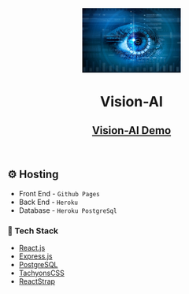 <div align="center">

  <img src="https://github.com/AjayKumar-Here/Vision-AI-Repo/blob/main/assets/vision.PNG" alt="logo" width="200" height="auto" />
  <h1>Vision-AI</h1>
   
<h2>
    <a href="https://ajaykumar-here.github.io/Vision-AI/">Vision-AI Demo</a>
  </h2>
</div>

<br />

<!-- Hosting -->
## :gear: Hosting

  - Front End  - `Github Pages`
  - Back End - `Heroku`
  - Database - `Heroku PostgreSql`
 

<!-- TechStack -->
### :space_invader: Tech Stack

  <ul>
    <li><a href="https://reactjs.org/">React.js</a></li>
    <li><a href="https://expressjs.com/">Express.js</a></li>
    <li><a href="https://www.postgresql.org/">PostgreSQL</a></li>
    <li><a href="https://tachyons.io/">TachyonsCSS</a></li>
    <li><a href="https://reactstrap.github.io/?path=/story/home-installation--page">ReactStrap</a></li>
  </ul>

